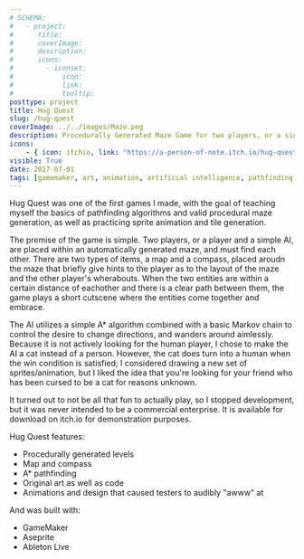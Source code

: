 ```yaml
---
# SCHEMA:
#   - project:
#      title:
#      coverImage:
#      description:
#      icons:
#        - iconset:
#            icon:
#            link:
#            tooltip:
posttype: project
title: Hug Quest
slug: /hug-quest
coverImage: ../../images/Maze.png
description: Procedurally Generated Maze Game for two players, or a single player and a simple AI. Find the other entity and hug them.
icons:
    - { icon: itchio, link: "https://a-person-of-note.itch.io/hug-quest-version-01", tooltip: "Available for Windows on Itch.io" }
visible: True
date: 2017-07-01
tags: [gamemaker, art, animation, artificial intelligence, pathfinding algorithms, design, games]
---
```

Hug Quest was one of the first games I made, with the goal of teaching myself the basics of pathfinding algorithms and valid procedural maze generation, as well as practicing sprite animation and tile generation.

The premise of the game is simple. Two players, or a player and a simple AI, are placed within an automatically generated maze, and must find each other. There are two types of items, a map and a compass, placed aroudn the maze that briefly give hints to the player as to the layout of the maze and the other player's wherabouts. When the two entities are within a certain distance of eachother and there is a clear path between them, the game plays a short cutscene where the entities come together and embrace.

The AI utilizes a simple A* algorithm combined with a basic Markov chain to control the desire to change directions, and wanders around aimlessly. Because it is not actively looking for the human player, I chose to make the AI a cat instead of a person. However, the cat does turn into a human when the win condition is satisfied; I considered drawing a new set of sprites/animation, but I liked the idea that you're looking for your friend who has been cursed to be a cat for reasons unknown.

It turned out to not be all that fun to actually play, so I stopped development, but it was never intended to be a commercial enterprise. It is available for download on itch.io for demonstration purposes.

Hug Quest features:

* Procedurally generated levels
* Map and compass
* A* pathfinding
* Original art as well as code
* Animations and design that caused testers to audibly "awww" at

And was built with:

* GameMaker
* Aseprite
* Ableton Live